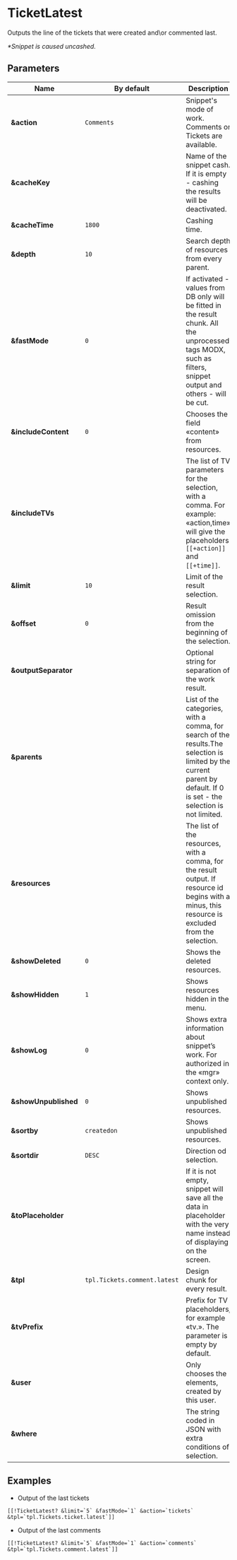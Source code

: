 # TicketLatest

Outputs the line of the tickets that were created and\\or commented last.

*\*Snippet is caused uncashed.*

## Parameters

Name                 | By default                   | Description
---------------------|------------------------------|-----------------------------------------------------------------------------------------------------------------------------------------------------------------------
**&action**          | `Comments`                   | Snippet's mode of work. Comments or Tickets are available.
**&cacheKey**        |                              | Name of the snippet cash. If it is empty - cashing the results will be deactivated.
**&cacheTime**       | `1800`                       | Cashing time.
**&depth**           | `10`                         | Search depth of resources from every parent.
**&fastMode**        | `0`                          | If activated - values from DB only will be fitted in the result chunk. All the unprocessed tags MODX, such as filters, snippet output and others - will be cut.
**&includeContent**  | `0`                          | Chooses the field «content» from resources.
**&includeTVs**      |                              | The list of TV parameters for the selection, with a comma. For example: «action,time» will give the placeholders `[[+action]]` and `[[+time]]`.
**&limit**           | `10`                         | Limit of the result selection.
**&offset**          | `0`                          | Result omission from the beginning of the selection.
**&outputSeparator** |                              | Optional string for separation of the work result.
**&parents**         |                              | List of the categories, with a comma, for search of the results.The selection is limited by the current parent by default. If 0 is set - the selection is not limited.
**&resources**       |                              | The list of the resources, with a comma, for the result output. If resource id begins with a minus, this resource is excluded from the selection.
**&showDeleted**     | `0`                          | Shows the deleted resources.
**&showHidden**      | `1`                          | Shows resources hidden in the menu.
**&showLog**         | `0`                          | Shows extra information about snippet’s work. For authorized in the «mgr» context only.
**&showUnpublished** | `0`                          | Shows unpublished resources.
**&sortby**          | `createdon`                  | Shows unpublished resources.
**&sortdir**         | `DESC`                       | Direction od selection.
**&toPlaceholder**   |                              | If it is not empty, snippet will save all the data in placeholder with the very name instead of displaying on the screen.
**&tpl**             | `tpl.Tickets.comment.latest` | Design chunk for every result.
**&tvPrefix**        |                              | Prefix for TV placeholders, for example «tv.». The parameter is empty by default.
**&user**            |                              | Only chooses the elements, created by this user.
**&where**           |                              | The string coded in JSON with extra conditions of selection.

<!--@include: ../parts/tip-general-properties.md-->

## Examples

- Output of the last tickets

```modx
[[!TicketLatest? &limit=`5` &fastMode=`1` &action=`tickets` &tpl=`tpl.Tickets.ticket.latest`]]
```

- Output of the last comments

```modx
[[!TicketLatest? &limit=`5` &fastMode=`1` &action=`comments` &tpl=`tpl.Tickets.comment.latest`]]
```
